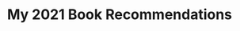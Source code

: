 ---
layout:       post
title:        "My 2021 Book Recommendations"
url:          "/posts/books2021.html"
canonical_url: "/posts/books2021.html"
redirect_to: /posts/books2021.html
---